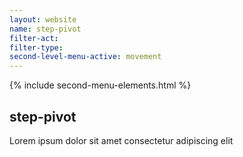```yaml
---
layout: website
name: step-pivot 
filter-act: 
filter-type: 
second-level-menu-active: movement
---
```


{% include second-menu-elements.html %}

<main class="page-content">
  <div class="text-container">
    <h2>step-pivot</h2>
    <p>Lorem ipsum dolor sit amet consectetur adipiscing elit</p>
  </div>
</main>
